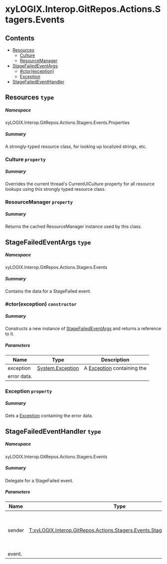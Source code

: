 <a name='assembly'></a>
# xyLOGIX.Interop.GitRepos.Actions.Stagers.Events

## Contents

- [Resources](#T-xyLOGIX-Interop-GitRepos-Actions-Stagers-Events-Properties-Resources 'xyLOGIX.Interop.GitRepos.Actions.Stagers.Events.Properties.Resources')
  - [Culture](#P-xyLOGIX-Interop-GitRepos-Actions-Stagers-Events-Properties-Resources-Culture 'xyLOGIX.Interop.GitRepos.Actions.Stagers.Events.Properties.Resources.Culture')
  - [ResourceManager](#P-xyLOGIX-Interop-GitRepos-Actions-Stagers-Events-Properties-Resources-ResourceManager 'xyLOGIX.Interop.GitRepos.Actions.Stagers.Events.Properties.Resources.ResourceManager')
- [StageFailedEventArgs](#T-xyLOGIX-Interop-GitRepos-Actions-Stagers-Events-StageFailedEventArgs 'xyLOGIX.Interop.GitRepos.Actions.Stagers.Events.StageFailedEventArgs')
  - [#ctor(exception)](#M-xyLOGIX-Interop-GitRepos-Actions-Stagers-Events-StageFailedEventArgs-#ctor-System-Exception- 'xyLOGIX.Interop.GitRepos.Actions.Stagers.Events.StageFailedEventArgs.#ctor(System.Exception)')
  - [Exception](#P-xyLOGIX-Interop-GitRepos-Actions-Stagers-Events-StageFailedEventArgs-Exception 'xyLOGIX.Interop.GitRepos.Actions.Stagers.Events.StageFailedEventArgs.Exception')
- [StageFailedEventHandler](#T-xyLOGIX-Interop-GitRepos-Actions-Stagers-Events-StageFailedEventHandler 'xyLOGIX.Interop.GitRepos.Actions.Stagers.Events.StageFailedEventHandler')

<a name='T-xyLOGIX-Interop-GitRepos-Actions-Stagers-Events-Properties-Resources'></a>
## Resources `type`

##### Namespace

xyLOGIX.Interop.GitRepos.Actions.Stagers.Events.Properties

##### Summary

A strongly-typed resource class, for looking up localized strings, etc.

<a name='P-xyLOGIX-Interop-GitRepos-Actions-Stagers-Events-Properties-Resources-Culture'></a>
### Culture `property`

##### Summary

Overrides the current thread's CurrentUICulture property for all
  resource lookups using this strongly typed resource class.

<a name='P-xyLOGIX-Interop-GitRepos-Actions-Stagers-Events-Properties-Resources-ResourceManager'></a>
### ResourceManager `property`

##### Summary

Returns the cached ResourceManager instance used by this class.

<a name='T-xyLOGIX-Interop-GitRepos-Actions-Stagers-Events-StageFailedEventArgs'></a>
## StageFailedEventArgs `type`

##### Namespace

xyLOGIX.Interop.GitRepos.Actions.Stagers.Events

##### Summary

Contains the data for a StageFailed event.

<a name='M-xyLOGIX-Interop-GitRepos-Actions-Stagers-Events-StageFailedEventArgs-#ctor-System-Exception-'></a>
### #ctor(exception) `constructor`

##### Summary

Constructs a new instance of
[StageFailedEventArgs](#T-xyLOGIX-Interop-GitRepos-Actions-Stagers-Events-StageFailedEventArgs 'xyLOGIX.Interop.GitRepos.Actions.Stagers.Events.StageFailedEventArgs') and returns a
reference to it.

##### Parameters

| Name | Type | Description |
| ---- | ---- | ----------- |
| exception | [System.Exception](http://msdn.microsoft.com/query/dev14.query?appId=Dev14IDEF1&l=EN-US&k=k:System.Exception 'System.Exception') | A [Exception](http://msdn.microsoft.com/query/dev14.query?appId=Dev14IDEF1&l=EN-US&k=k:System.Exception 'System.Exception') containing the
error data. |

<a name='P-xyLOGIX-Interop-GitRepos-Actions-Stagers-Events-StageFailedEventArgs-Exception'></a>
### Exception `property`

##### Summary

Gets a [Exception](http://msdn.microsoft.com/query/dev14.query?appId=Dev14IDEF1&l=EN-US&k=k:System.Exception 'System.Exception') containing the error data.

<a name='T-xyLOGIX-Interop-GitRepos-Actions-Stagers-Events-StageFailedEventHandler'></a>
## StageFailedEventHandler `type`

##### Namespace

xyLOGIX.Interop.GitRepos.Actions.Stagers.Events

##### Summary

Delegate for a StageFailed event.

##### Parameters

| Name | Type | Description |
| ---- | ---- | ----------- |
| sender | [T:xyLOGIX.Interop.GitRepos.Actions.Stagers.Events.StageFailedEventHandler](#T-T-xyLOGIX-Interop-GitRepos-Actions-Stagers-Events-StageFailedEventHandler 'T:xyLOGIX.Interop.GitRepos.Actions.Stagers.Events.StageFailedEventHandler') | Reference to the instance of the object that raised the
event. |
